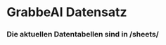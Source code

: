 












































































































































































































































































































































































# GrabbeAI Datensatz





### Die aktuellen Datentabellen sind in /sheets/


